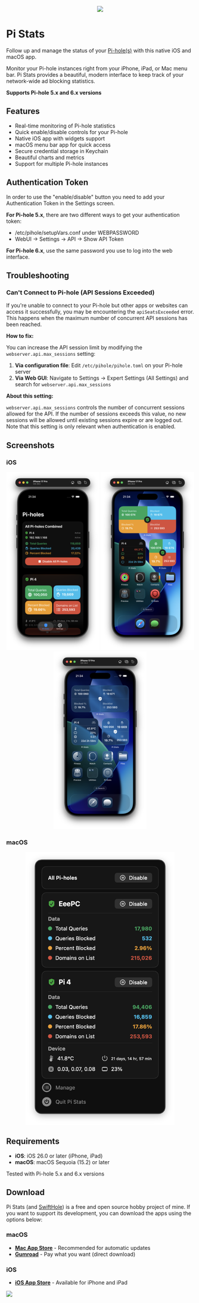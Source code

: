 <p align="center">
  <img width="130" src="./images/icon.png"">
</p>


# Pi Stats

Follow up and manage the status of your [Pi-hole(s)](https://github.com/pi-hole/pi-hole) with this native iOS and macOS app.

Monitor your Pi-hole instances right from your iPhone, iPad, or Mac menu bar. Pi Stats provides a beautiful, modern interface to keep track of your network-wide ad blocking statistics.

**Supports Pi-hole 5.x and 6.x versions**

## Features

- Real-time monitoring of Pi-hole statistics
-  Quick enable/disable controls for your Pi-hole
-  Native iOS app with widgets support
-  macOS menu bar app for quick access
-  Secure credential storage in Keychain
-  Beautiful charts and metrics
-  Support for multiple Pi-hole instances

## Authentication Token
In order to use the "enable/disable" button you need to add your Authentication Token in the Settings screen.

**For Pi-hole 5.x**, there are two different ways to get your authentication token:

- /etc/pihole/setupVars.conf under WEBPASSWORD
- WebUI -> Settings -> API -> Show API Token

**For Pi-hole 6.x**, use the same password you use to log into the web interface.


## Troubleshooting

### Can't Connect to Pi-hole (API Sessions Exceeded)

If you're unable to connect to your Pi-hole but other apps or websites can access it successfully, you may be encountering the `apiSeatsExceeded` error. This happens when the maximum number of concurrent API sessions has been reached.

**How to fix:**

You can increase the API session limit by modifying the `webserver.api.max_sessions` setting:

1. **Via configuration file**: Edit `/etc/pihole/pihole.toml` on your Pi-hole server
2. **Via Web GUI**: Navigate to Settings → Expert Settings (All Settings) and search for `webserver.api.max_sessions`

**About this setting:**

`webserver.api.max_sessions` controls the number of concurrent sessions allowed for the API. If the number of sessions exceeds this value, no new sessions will be allowed until existing sessions expire or are logged out. Note that this setting is only relevant when authentication is enabled.


## Screenshots

### iOS
<p align="center">
  <img src="./images/screenshot-ios-1.png" width="250">
  <img src="./images/screenshot-ios-2.png" width="250">
  <img src="./images/screenshot-ios-3.png" width="250">
</p>

### macOS
<p align="center">
  <img src="./images/screenshot-mac-1.png" width="400">
</p>


## Requirements

- **iOS**: iOS 26.0 or later (iPhone, iPad)
- **macOS**: macOS Sequoia (15.2) or later

Tested with Pi-hole 5.x and 6.x versions

## Download

Pi Stats (and [SwiftHole](https://github.com/Bunn/SwiftHole)) is a free and open source hobby project of mine. If you want to support its development, you can download the apps using the options below:

### macOS
- **[Mac App Store](https://apps.apple.com/us/app/pi-stats/id1514075262?ls=1)** - Recommended for automatic updates
- **[Gumroad](https://gum.co/iqhwv)** - Pay what you want (direct download)

### iOS
- **[iOS App Store](https://apps.apple.com/us/app/id1523024268)** - Available for iPhone and iPad

<p align="left">
  <img width="130" src="./images/macstadium.png"">
</p>
